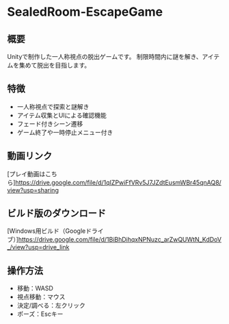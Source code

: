 # SealedRoom-EscapeGame
## 概要
Unityで制作した一人称視点の脱出ゲームです。
制限時間内に謎を解き、アイテムを集めて脱出を目指します。

## 特徴
- 一人称視点で探索と謎解き
- アイテム収集とUIによる確認機能
- フェード付きシーン遷移
- ゲーム終了や一時停止メニュー付き
  
## 動画リンク
[プレイ動画はこちら]https://drive.google.com/file/d/1qIZPwiFfVRv5J7JZdtEusmWBr45qnAQ8/view?usp=sharing

## ビルド版のダウンロード
[Windows用ビルド（Googleドライブ）]https://drive.google.com/file/d/1BiBhDihqxNPNuzc_arZwQUWtN_KdDoV_/view?usp=drive_link

## 操作方法
- 移動：WASD
- 視点移動：マウス
- 決定/調べる：左クリック
- ポーズ：Escキー
